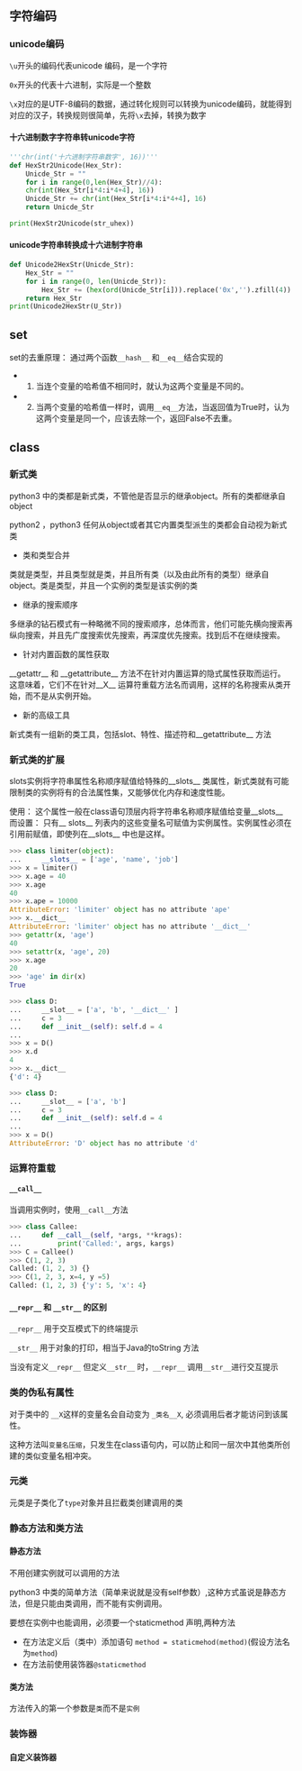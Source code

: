 ## 字符编码

### unicode编码

`\u`开头的编码代表unicode 编码，是一个字符

`0x`开头的代表十六进制，实际是一个整数

`\x`对应的是UTF-8编码的数据，通过转化规则可以转换为unicode编码，就能得到对应的汉子，转换规则很简单，先将`\x`去掉，转换为数字

#### 十六进制数字字符串转unicode字符

```python
'''chr(int('十六进制字符串数字', 16))'''
def HexStr2Unicode(Hex_Str):
	Unicde_Str = ""
	for i in range(0,len(Hex_Str)//4):
	chr(int(Hex_Str[i*4:i*4+4], 16))
	Unicde_Str += chr(int(Hex_Str[i*4:i*4+4], 16) 
	return Unicde_Str

print(HexStr2Unicode(str_uhex))
```

#### unicode字符串转换成十六进制字符串

```python
def Unicode2HexStr(Unicde_Str):
    Hex_Str = ""
    for i in range(0, len(Unicde_Str)):
        Hex_Str += (hex(ord(Unicde_Str[i])).replace('0x','').zfill(4))
    return Hex_Str
print(Unicode2HexStr(U_Str))
```



## set

set的去重原理： 通过两个函数`__hash__` 和`__eq__`结合实现的

- 1. 当连个变量的哈希值不相同时，就认为这两个变量是不同的。
- 2. 当两个变量的哈希值一样时，调用`__eq__`方法，当返回值为True时，认为这两个变量是同一个，应该去除一个，返回False不去重。



## class

### 新式类

python3 中的类都是新式类，不管他是否显示的继承object。所有的类都继承自object

python2 ，python3 任何从object或者其它内置类型派生的类都会自动视为新式类

- 类和类型合并

类就是类型，并且类型就是类，并且所有类（以及由此所有的类型）继承自object。类是类型，并且一个实例的类型是该实例的类

- 继承的搜索顺序

多继承的钻石模式有一种略微不同的搜索顺序，总体而言，他们可能先横向搜索再纵向搜索，并且先广度搜索优先搜索，再深度优先搜索。找到后不在继续搜索。

- 针对内置函数的属性获取

\_\_getattr__ 和 \_\_getattribute__ 方法不在针对内置运算的隐式属性获取而运行。这意味着，它们不在针对\_\_X__ 运算符重载方法名而调用，这样的名称搜索从类开始，而不是从实例开始。

- 新的高级工具

新式类有一组新的类工具，包括slot、特性、描述符和\_\_getattribute__ 方法



### 新式类的扩展

slots实例将字符串属性名称顺序赋值给特殊的\_\_slots__ 类属性，新式类就有可能限制类的实例将有的合法属性集，又能够优化内存和速度性能。

使用： 这个属性一般在class语句顶层内将字符串名称顺序赋值给变量\_\_slots__ 而设置： 只有\_\_ slots__ 列表内的这些变量名可赋值为实例属性。实例属性必须在引用前赋值，即使列在\_\_slots__ 中也是这样。

```python
>>> class limiter(object):
...		__slots__ = ['age', 'name', 'job']
>>> x = limiter()
>>> x.age = 40
>>> x.age
40
>>> x.ape = 10000
AttributeError: 'limiter' object has no attribute 'ape'
>>> x.__dict__
AttributeError: 'limiter' object has no attribute '__dict__'
>>> getattr(x, 'age')
40
>>> setattr(x, 'age', 20)
>>> x.age
20
>>> 'age' in dir(x)
True
```

```python
>>> class D:
...		__slot__ = ['a', 'b', '__dict__' ]
...		c = 3
...		def __init__(self): self.d = 4
...
>>> x = D()
>>> x.d
4
>>> x.__dict__
{'d': 4}
```

```python
>>> class D:
...		__slot__ = ['a', 'b']
...		c = 3
...		def __init__(self): self.d = 4
...
>>> x = D()
AttributeError: 'D' object has no attribute 'd'
```

### 运算符重载

#### `__call__`

当调用实例时，使用`__call__`方法

````python
>>> class Callee:
...		def __call__(self, *args, **krags):
...			print('Called:', args, kargs)
>>> C = Callee()
>>> C(1, 2, 3)
Called: (1, 2, 3) {}
>>> C(1, 2, 3, x=4, y =5)
Called: (1, 2, 3) {'y': 5, 'x': 4}
````



#### `__repr__` 和 `__str__` 的区别

`__repr__` 用于交互模式下的终端提示

`__str__` 用于对象的打印，相当于Java的toString 方法

当没有定义`__repr__` 但定义`__str__` 时，`__repr__` 调用`__str__`进行交互提示

### 类的伪私有属性

对于类中的 `__X`这样的变量名会自动变为 `_类名__X`, 必须调用后者才能访问到该属性。

这种方法叫`变量名压缩`，只发生在class语句内，可以防止和同一层次中其他类所创建的类似变量名相冲突。

### 元类

元类是子类化了`type`对象并且拦截类创建调用的类



### 静态方法和类方法

#### 静态方法

不用创建实例就可以调用的方法

python3 中类的简单方法（简单来说就是没有self参数）,这种方式虽说是静态方法，但是只能由类调用，而不能有实例调用。

要想在实例中也能调用，必须要一个staticmethod 声明,两种方法

- 在方法定义后（类中）添加语句 `method = staticmehod(method)`(假设方法名为`method`)
- 在方法前使用装饰器`@staticmethod`

#### 类方法

方法传入的第一个参数是`类`而不是`实例`



### 装饰器

#### 自定义装饰器


